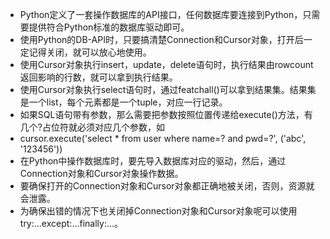 - Python定义了一套操作数据库的API接口，任何数据库要连接到Python，只需要提供符合Python标准的数据库驱动即可。
- 使用Python的DB-API时，只要搞清楚Connection和Cursor对象，打开后一定记得关闭，就可以放心地使用。
- 使用Cursor对象执行insert，update，delete语句时，执行结果由rowcount返回影响的行数，就可以拿到执行结果。
- 使用Cursor对象执行select语句时，通过featchall()可以拿到结果集。结果集是一个list，每个元素都是一个tuple，对应一行记录。
- 如果SQL语句带有参数，那么需要把参数按照位置传递给execute()方法，有几个?占位符就必须对应几个参数，如
- cursor.execute('select * from user where name=? and pwd=?', ('abc', '123456'))
- 在Python中操作数据库时，要先导入数据库对应的驱动，然后，通过Connection对象和Cursor对象操作数据。
- 要确保打开的Connection对象和Cursor对象都正确地被关闭，否则，资源就会泄露。
- 为确保出错的情况下也关闭掉Connection对象和Cursor对象呢可以使用try:...except:...finally:...。